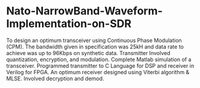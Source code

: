 # Nato-NarrowBand-Waveform-Implementation-on-SDR
To design an optimum transceiver using Continuous Phase Modulation (CPM).  The bandwidth given in specification was 25kH and data rate to achieve was up to 96Kbps on synthetic data. Transmitter Involved quantization, encryption, and modulation. Complete Matlab simulation of a transceiver. Programmed transmitter to C Language for DSP and receiver in Verilog for FPGA.  An optimum receiver designed using Viterbi algorithm &amp; MLSE. Involved decryption and demod. 
